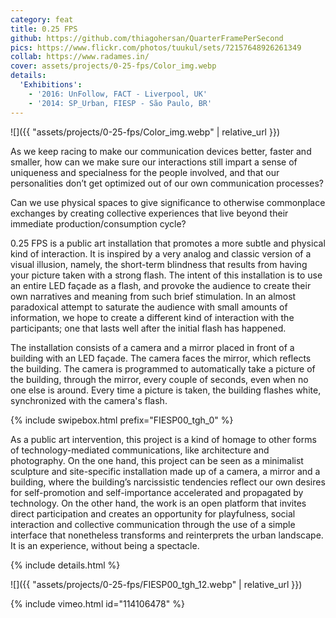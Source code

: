 ```yaml
---
category: feat
title: 0.25 FPS
github: https://github.com/thiagohersan/QuarterFramePerSecond
pics: https://www.flickr.com/photos/tuukul/sets/72157648926261349
collab: https://www.radames.in/
cover: assets/projects/0-25-fps/Color_img.webp
details:
  'Exhibitions':
    - '2016: UnFollow, FACT - Liverpool, UK'
    - '2014: SP_Urban, FIESP - São Paulo, BR'
---
```

![]({{ "assets/projects/0-25-fps/Color_img.webp" | relative_url }})

As we keep racing to make our communication devices better, faster and smaller, how can we make sure our interactions still impart a sense of uniqueness and specialness for the people involved, and that our personalities don’t get optimized out of our own communication processes?

Can we use physical spaces to give significance to otherwise commonplace exchanges by creating collective experiences that live beyond their immediate production/consumption cycle?

0.25 FPS is a public art installation that promotes a more subtle and physical kind of interaction. It is inspired by a very analog and classic version of a visual illusion, namely, the short-term blindness that results from having your picture taken with a strong flash. The intent of this installation is to use an entire LED façade as a flash, and provoke the audience to create their own narratives and meaning from such brief stimulation. In an almost paradoxical attempt to saturate the audience with small amounts of information, we hope to create a different kind of interaction with the participants; one that lasts well after the initial flash has happened.

The installation consists of a camera and a mirror placed in front of a building with an LED façade. The camera faces the mirror, which reflects the building. The camera is programmed to automatically take a picture of the building, through the mirror, every couple of seconds, even when no one else is around. Every time a picture is taken, the building flashes white, synchronized with the camera's flash.

{% include swipebox.html prefix="FIESP00_tgh_0" %}

As a public art intervention, this project is a kind of homage to other forms of technology-mediated communications, like architecture and photography. On the one hand, this project can be seen as a minimalist sculpture and site-specific installation made up of a camera, a mirror and a building, where the building’s narcissistic tendencies reflect our own desires for self-promotion and self-importance accelerated and propagated by technology. On the other hand, the work is an open platform that invites direct participation and creates an opportunity for playfulness, social interaction and collective communication through the use of a simple interface that nonetheless transforms and reinterprets the urban landscape. It is an experience, without being a spectacle.

{% include details.html %}

![]({{ "assets/projects/0-25-fps/FIESP00_tgh_12.webp" | relative_url }})

{% include vimeo.html id="114106478" %}
